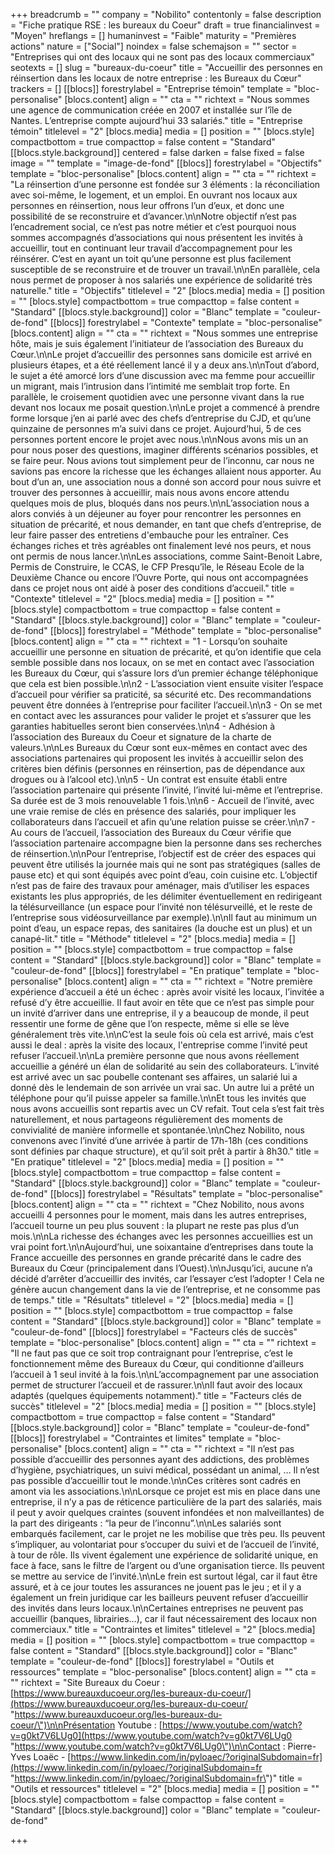 +++
breadcrumb = ""
company = "Nobilito"
contentonly = false
description = "Fiche pratique RSE : les bureaux du Coeur"
draft = true
financialinvest = "Moyen"
hreflangs = []
humaninvest = "Faible"
maturity = "Premières actions"
nature = ["Social"]
noindex = false
schemajson = ""
sector = "Entreprises qui ont des locaux qui ne sont pas des locaux commerciaux"
seotexts = []
slug = "bureaux-du-coeur"
title = "Accueillir des personnes en réinsertion dans les locaux de notre entreprise : les Bureaux du Cœur"
trackers = []
[[blocs]]
forestrylabel = "Entreprise témoin"
template = "bloc-personalise"
[blocs.content]
align = ""
cta = ""
richtext = "Nous sommes une agence de communication créée en 2007 et installée sur l’île de Nantes. L’entreprise compte aujourd’hui 33 salariés."
title = "Entreprise témoin"
titlelevel = "2"
[blocs.media]
media = []
position = ""
[blocs.style]
compactbottom = true
compacttop = false
content = "Standard"
[[blocs.style.background]]
centered = false
darken = false
fixed = false
image = ""
template = "image-de-fond"
[[blocs]]
forestrylabel = "Objectifs"
template = "bloc-personalise"
[blocs.content]
align = ""
cta = ""
richtext = "La réinsertion d’une personne est fondée sur 3 éléments : la réconciliation avec soi-même, le logement, et un emploi. En ouvrant nos locaux aux personnes en réinsertion, nous leur offrons l’un d’eux, et donc une possibilité de se reconstruire et d’avancer.\n\nNotre objectif n’est pas l’encadrement social, ce n’est pas notre métier et c’est pourquoi nous sommes accompagnés d’associations qui nous présentent les invités à accueillir, tout en continuant leur travail d’accompagnement pour les réinsérer. C’est en ayant un toit qu’une personne est plus facilement susceptible de se reconstruire et de trouver un travail.\n\nEn parallèle, cela nous permet de proposer à nos salariés une expérience de solidarité très naturelle."
title = "Objectifs"
titlelevel = "2"
[blocs.media]
media = []
position = ""
[blocs.style]
compactbottom = true
compacttop = false
content = "Standard"
[[blocs.style.background]]
color = "Blanc"
template = "couleur-de-fond"
[[blocs]]
forestrylabel = "Contexte"
template = "bloc-personalise"
[blocs.content]
align = ""
cta = ""
richtext = "Nous sommes une entreprise hôte, mais je suis également l’initiateur de l’association des Bureaux du Cœur.\n\nLe projet d’accueillir des personnes sans domicile est arrivé en plusieurs étapes, et a été réellement lancé il y a deux ans.\n\nTout d’abord, le sujet a été amorcé lors d’une discussion avec ma femme pour accueillir un migrant, mais l’intrusion dans l’intimité me semblait trop forte. En parallèle, le croisement quotidien avec une personne vivant dans la rue devant nos locaux me posait question.\n\nLe projet a commencé à prendre forme lorsque j’en ai parlé avec des chefs d’entreprise du CJD, et qu’une quinzaine de personnes m’a suivi dans ce projet. Aujourd’hui, 5 de ces personnes portent encore le projet avec nous.\n\nNous avons mis un an pour nous poser des questions, imaginer différents scénarios possibles, et se faire peur. Nous avions tout simplement peur de l’inconnu, car nous ne savions pas encore la richesse que les échanges allaient nous apporter. Au bout d’un an, une association nous a donné son accord pour nous suivre et trouver des personnes à accueillir, mais nous avons encore attendu quelques mois de plus, bloqués dans nos peurs.\n\nL’association nous a alors conviés à un déjeuner au foyer pour rencontrer les personnes en situation de précarité, et nous demander, en tant que chefs d’entreprise, de leur faire passer des entretiens d'embauche pour les entraîner. Ces échanges riches et très agréables ont finalement levé nos peurs, et nous ont permis de nous lancer.\n\nLes associations, comme Saint-Benoit Labre, Permis de Construire, le CCAS, le CFP Presqu’île, le Réseau Ecole de la Deuxième Chance ou encore l’Ouvre Porte, qui nous ont accompagnées dans ce projet nous ont aidé à poser des conditions d’accueil."
title = "Contexte"
titlelevel = "2"
[blocs.media]
media = []
position = ""
[blocs.style]
compactbottom = true
compacttop = false
content = "Standard"
[[blocs.style.background]]
color = "Blanc"
template = "couleur-de-fond"
[[blocs]]
forestrylabel = "Méthode"
template = "bloc-personalise"
[blocs.content]
align = ""
cta = ""
richtext = "1 - Lorsqu’on souhaite accueillir une personne en situation de précarité, et qu’on identifie que cela semble possible dans nos locaux, on se met en contact avec l’association les Bureaux du Cœur, qui s’assure lors d’un premier échange téléphonique que cela est bien possible.\n\n2 - L’association vient ensuite visiter l’espace d’accueil pour vérifier sa praticité, sa sécurité etc. Des recommandations peuvent être données à l’entreprise pour faciliter l’accueil.\n\n3 - On se met en contact avec les assurances pour valider le projet et s’assurer que les garanties habituelles seront bien conservées.\n\n4 - Adhésion à l’association des Bureaux du Coeur et signature de la charte de valeurs.\n\nLes Bureaux du Cœur sont eux-mêmes en contact avec des associations partenaires qui proposent les invités à accueillir selon des critères bien définis (personnes en réinsertion, pas de dépendance aux drogues ou à l’alcool etc).\n\n5 - Un contrat est ensuite établi entre l’association partenaire qui présente l’invité, l’invité lui-même et l’entreprise. Sa durée est de 3 mois renouvelable 1 fois.\n\n6 - Accueil de l’invité, avec une vraie remise de clés en présence des salariés, pour impliquer les collaborateurs dans l’accueil et afin qu’une relation puisse se créer.\n\n7 - Au cours de l’accueil, l’association des Bureaux du Cœur vérifie que l’association partenaire accompagne bien la personne dans ses recherches de réinsertion.\n\nPour l’entreprise, l’objectif est de créer des espaces qui peuvent être utilisés la journée mais qui ne sont pas stratégiques (salles de pause etc) et qui sont équipés avec point d’eau, coin cuisine etc. L’objectif n’est pas de faire des travaux pour aménager, mais d’utiliser les espaces existants les plus appropriés, de les délimiter éventuellement en redirigeant la télésurveillance (un espace pour l’invité non télésurveillé, et le reste de l’entreprise sous vidéosurveillance par exemple).\n\nIl faut au minimum un point d’eau, un espace repas, des sanitaires (la douche est un plus) et un canapé-lit."
title = "Méthode"
titlelevel = "2"
[blocs.media]
media = []
position = ""
[blocs.style]
compactbottom = true
compacttop = false
content = "Standard"
[[blocs.style.background]]
color = "Blanc"
template = "couleur-de-fond"
[[blocs]]
forestrylabel = "En pratique"
template = "bloc-personalise"
[blocs.content]
align = ""
cta = ""
richtext = "Notre première expérience d’accueil a été un échec : après avoir visité les locaux, l’invitée a refusé d’y être accueillie. Il faut avoir en tête que ce n’est pas simple pour un invité d’arriver dans une entreprise, il y a beaucoup de monde, il peut ressentir une forme de gêne que l’on respecte, même si elle se lève généralement très vite.\n\nC’est la seule fois où cela est arrivé, mais c’est aussi le deal : après la visite des locaux, l'entreprise comme l’invité peut refuser l’accueil.\n\nLa première personne que nous avons réellement accueillie a généré un élan de solidarité au sein des collaborateurs. L’invité est arrivé avec un sac poubelle contenant ses affaires, un salarié lui a donné dès le lendemain de son arrivée un vrai sac. Un autre lui a prêté un téléphone pour qu’il puisse appeler sa famille.\n\nEt tous les invités que nous avons accueillis sont repartis avec un CV refait. Tout cela s’est fait très naturellement, et nous partageons régulièrement des moments de convivialité de manière informelle et spontanée.\n\nChez Nobilito, nous convenons avec l’invité d’une arrivée à partir de 17h-18h (ces conditions sont définies par chaque structure), et qu’il soit prêt à partir à 8h30."
title = "En pratique"
titlelevel = "2"
[blocs.media]
media = []
position = ""
[blocs.style]
compactbottom = true
compacttop = false
content = "Standard"
[[blocs.style.background]]
color = "Blanc"
template = "couleur-de-fond"
[[blocs]]
forestrylabel = "Résultats"
template = "bloc-personalise"
[blocs.content]
align = ""
cta = ""
richtext = "Chez Nobilito, nous avons accueilli 4 personnes pour le moment, mais dans les autres entreprises, l’accueil tourne un peu plus souvent : la plupart ne reste pas plus d’un mois.\n\nLa richesse des échanges avec les personnes accueillies est un vrai point fort.\n\nAujourd’hui, une soixantaine d’entreprises dans toute la France accueille des personnes en grande précarité dans le cadre des Bureaux du Cœur (principalement dans l’Ouest).\n\nJusqu’ici, aucune n’a décidé d’arrêter d’accueillir des invités, car l’essayer c’est l’adopter ! Cela ne génère aucun changement dans la vie de l’entreprise, et ne consomme pas de temps."
title = "Résultats"
titlelevel = "2"
[blocs.media]
media = []
position = ""
[blocs.style]
compactbottom = true
compacttop = false
content = "Standard"
[[blocs.style.background]]
color = "Blanc"
template = "couleur-de-fond"
[[blocs]]
forestrylabel = "Facteurs clés de succès"
template = "bloc-personalise"
[blocs.content]
align = ""
cta = ""
richtext = "Il ne faut pas que ce soit trop contraignant pour l’entreprise, c’est le fonctionnement même des Bureaux du Cœur, qui conditionne d’ailleurs l’accueil à 1 seul invité à la fois.\n\nL’accompagnement par une association permet de structurer l’accueil et de rassurer.\n\nIl faut avoir des locaux adaptés (quelques équipements notamment)."
title = "Facteurs clés de succès"
titlelevel = "2"
[blocs.media]
media = []
position = ""
[blocs.style]
compactbottom = true
compacttop = false
content = "Standard"
[[blocs.style.background]]
color = "Blanc"
template = "couleur-de-fond"
[[blocs]]
forestrylabel = "Contraintes et limites"
template = "bloc-personalise"
[blocs.content]
align = ""
cta = ""
richtext = "Il n’est pas possible d’accueillir des personnes ayant des addictions, des problèmes d’hygiène, psychiatriques, un suivi médical, possédant un animal, … Il n’est pas possible d’accueillir tout le monde.\n\nCes critères sont cadrés en amont via les associations.\n\nLorsque ce projet est mis en place dans une entreprise, il n’y a pas de réticence particulière de la part des salariés, mais il peut y avoir quelques craintes (souvent infondées et non malveillantes) de la part des dirigeants : “la peur de l’inconnu”.\n\nLes salariés sont embarqués facilement, car le projet ne les mobilise que très peu. Ils peuvent s’impliquer, au volontariat pour s’occuper du suivi et de l’accueil de l’invité, à tour de rôle. Ils vivent également une expérience de solidarité unique, en face à face, sans le filtre de l’argent ou d’une organisation tierce. Ils peuvent se mettre au service de l’invité.\n\nLe frein est surtout légal, car il faut être assuré, et à ce jour toutes les assurances ne jouent pas le jeu ; et il y a également un frein juridique car les bailleurs peuvent refuser d’accueillir des invités dans leurs locaux.\n\nCertaines entreprises ne peuvent pas accueillir (banques, librairies…), car il faut nécessairement des locaux non commerciaux."
title = "Contraintes et limites"
titlelevel = "2"
[blocs.media]
media = []
position = ""
[blocs.style]
compactbottom = true
compacttop = false
content = "Standard"
[[blocs.style.background]]
color = "Blanc"
template = "couleur-de-fond"
[[blocs]]
forestrylabel = "Outils et ressources"
template = "bloc-personalise"
[blocs.content]
align = ""
cta = ""
richtext = "Site Bureaux du Coeur : [https://www.bureauxducoeur.org/les-bureaux-du-coeur/](https://www.bureauxducoeur.org/les-bureaux-du-coeur/ \"https://www.bureauxducoeur.org/les-bureaux-du-coeur/\")\n\nPrésentation Youtube : [https://www.youtube.com/watch?v=g0kt7V6LUg0](https://www.youtube.com/watch?v=g0kt7V6LUg0 \"https://www.youtube.com/watch?v=g0kt7V6LUg0\")\n\nContact : Pierre-Yves Loaëc - [https://www.linkedin.com/in/pyloaec/?originalSubdomain=fr](https://www.linkedin.com/in/pyloaec/?originalSubdomain=fr \"https://www.linkedin.com/in/pyloaec/?originalSubdomain=fr\")"
title = "Outils et ressources"
titlelevel = "2"
[blocs.media]
media = []
position = ""
[blocs.style]
compactbottom = false
compacttop = false
content = "Standard"
[[blocs.style.background]]
color = "Blanc"
template = "couleur-de-fond"

+++
